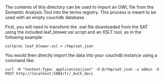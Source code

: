 The contents of this directory can be used to import an OWL file from the Semantic Analysis Tool into the terms registry.  This process is meant to be used with an empty couchdb database.

First, you will need to transform the .owl file downloaded from the SAT using the included leaf_blower.xsl script and an XSLT tool, as in the following example:

    xsltproc leaf_blower.xsl > /tmp/sat.json

You would then directly import the data into your couchdb instance using a command like:

    curl -H "Content-Type: application/json" -d @/tmp/sat.json -u admin -X POST http://localhost:5984/tr/_bulk_docs

